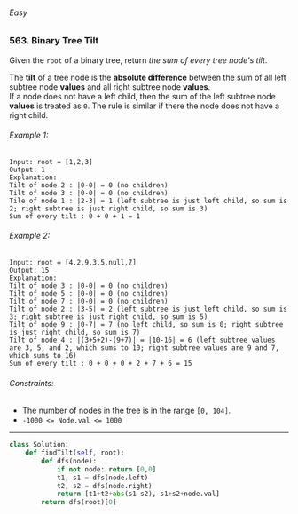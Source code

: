 ###### Easy

### 563. Binary Tree Tilt

Given the `root` of a binary tree, return _the sum of every tree node's tilt_.  

The **tilt** of a tree node is the **absolute difference** between the sum of all left subtree node **values** and all right subtree node **values**.   
If a node does not have a left child, then the sum of the left subtree node **values** is treated as `0`. The rule is similar if there the node does not have a right child.


###### Example 1:
```
Input: root = [1,2,3]
Output: 1
Explanation: 
Tilt of node 2 : |0-0| = 0 (no children)
Tilt of node 3 : |0-0| = 0 (no children)
Tile of node 1 : |2-3| = 1 (left subtree is just left child, so sum is 2; right subtree is just right child, so sum is 3)
Sum of every tilt : 0 + 0 + 1 = 1
```

###### Example 2:
```
Input: root = [4,2,9,3,5,null,7]
Output: 15
Explanation: 
Tilt of node 3 : |0-0| = 0 (no children)
Tilt of node 5 : |0-0| = 0 (no children)
Tilt of node 7 : |0-0| = 0 (no children)
Tilt of node 2 : |3-5| = 2 (left subtree is just left child, so sum is 3; right subtree is just right child, so sum is 5)
Tilt of node 9 : |0-7| = 7 (no left child, so sum is 0; right subtree is just right child, so sum is 7)
Tilt of node 4 : |(3+5+2)-(9+7)| = |10-16| = 6 (left subtree values are 3, 5, and 2, which sums to 10; right subtree values are 9 and 7, which sums to 16)
Sum of every tilt : 0 + 0 + 0 + 2 + 7 + 6 = 15
```

###### Constraints:
- The number of nodes in the tree is in the range `[0, 104]`.
- `-1000 <= Node.val <= 1000`

***

```python
class Solution:
    def findTilt(self, root):
        def dfs(node):
            if not node: return [0,0]
            t1, s1 = dfs(node.left)
            t2, s2 = dfs(node.right)
            return [t1+t2+abs(s1-s2), s1+s2+node.val]
        return dfs(root)[0]
```
